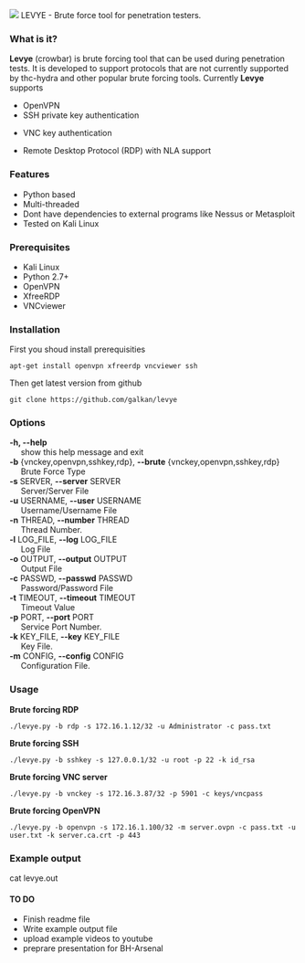 ![](https://github.com/galkan/levye/blob/master/images/levye.png)
LEVYE - Brute force tool for penetration testers. 


### What is it?

**Levye** (crowbar) is brute forcing tool that can be used during penetration tests. It is developed to support protocols that are not currently supported by thc-hydra and other popular brute forcing tools. 
Currently **Levye** supports  
- OpenVPN
- SSH private key authentication
+ VNC key authentication
* Remote Desktop Protocol (RDP) with NLA support

### Features

- Python based
- Multi-threaded
- Dont have dependencies to external programs like Nessus or Metasploit 
- Tested on Kali Linux 

### Prerequisites

- Kali Linux
- Python 2.7+
- OpenVPN
- XfreeRDP
- VNCviewer

### Installation

First you shoud install prerequisities  
```
apt-get install openvpn xfreerdp vncviewer ssh 
```

Then get latest version from github  
```
git clone https://github.com/galkan/levye 
```


### Options

**-h, --help**  
&nbsp;&nbsp;&nbsp;&nbsp;                        show this help message and exit  
**-b** {vnckey,openvpn,sshkey,rdp}, **--brute** {vnckey,openvpn,sshkey,rdp}  
&nbsp;&nbsp;&nbsp;&nbsp;                        Brute Force Type  
**-s** SERVER, **--server** SERVER  
&nbsp;&nbsp;&nbsp;&nbsp; Server/Server File  
**-u** USERNAME, **--user** USERNAME  
&nbsp;&nbsp;&nbsp;&nbsp;                         Username/Username File  
**-n** THREAD, **--number** THREAD  
&nbsp;&nbsp;&nbsp;&nbsp; Thread Number.  
**-l** LOG_FILE, **--log** LOG_FILE  
&nbsp;&nbsp;&nbsp;&nbsp;                         Log File  
**-o** OUTPUT, **--output** OUTPUT  
&nbsp;&nbsp;&nbsp;&nbsp;                         Output File  
**-c** PASSWD, **--passwd** PASSWD  
&nbsp;&nbsp;&nbsp;&nbsp;                         Password/Password File  
**-t** TIMEOUT, **--timeout** TIMEOUT  
&nbsp;&nbsp;&nbsp;&nbsp;                         Timeout Value  
**-p** PORT, **--port** PORT  
&nbsp;&nbsp;&nbsp;&nbsp; Service Port Number.  
**-k** KEY_FILE, **--key** KEY_FILE  
&nbsp;&nbsp;&nbsp;&nbsp; Key File.  
**-m** CONFIG, **--config** CONFIG  
&nbsp;&nbsp;&nbsp;&nbsp; Configuration File.  

### Usage

**Brute forcing RDP**  
```
./levye.py -b rdp -s 172.16.1.12/32 -u Administrator -c pass.txt  
```

**Brute forcing SSH**  
```
./levye.py -b sshkey -s 127.0.0.1/32 -u root -p 22 -k id_rsa  
```

**Brute forcing VNC server**  
```
./levye.py -b vnckey -s 172.16.3.87/32 -p 5901 -c keys/vncpass  
```

**Brute forcing OpenVPN**  
```
./levye.py -b openvpn -s 172.16.1.100/32 -m server.ovpn -c pass.txt -u user.txt -k server.ca.crt -p 443  
```

### Example output

cat levye.out 

#### TO DO 
- Finish readme file 
- Write example output file 
- upload example videos to youtube 
- preprare presentation for BH-Arsenal
